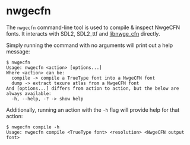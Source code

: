 # nwgecfn

The `nwgecfn` command-line tool is used to compile & inspect NwgeCFN fonts. It
interacts with SDL2, SDL2_ttf and [libnwge_cfn](libnwge_cfn) directly.

Simply running the command with no arguments will print out a help message:

```console
$ nwgecfn
Usage: nwgecfn <action> [options...]
Where <action> can be:
  compile -> compile a TrueType font into a NwgeCFN font
  dump -> extract texure atlas from a NwgeCFN font
And [options...] differs from action to action, but the below are always available:
  -h, --help, -? -> show help
```

Additionally, running an action with the `-h` flag will provide help for that
action:

```console
$ nwgecfn compile -h
Usage: nwgecfn compile <TrueType font> <resolution> <NwgeCFN output font>
```
